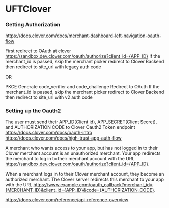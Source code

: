 # UFTClover

### Getting Authorization
https://docs.clover.com/docs/merchant-dashboard-left-navigation-oauth-flow

First redirect to OAuth at clover
https://sandbox.dev.clover.com/oauth/authorize?client_id={APP_ID}
If the merchant_id is passed, skip the merchant picker
redirect to Clover Backend then redirect to site_url with legacy auth code

OR

PKCE
Generate code_verifier and code_challenge
Redirect to OAuth
If the merchant_id is passed, skip the merchant picker
redirect to Clover Backend then redirect to site_url with v2 auth code

### Setting up the Oauth2
The user must send their APP_ID(Client id), APP_SECRET(Client Secret), and AUTHORIZATION CODE to Clover Oauth2 Token endpoint
https://docs.clover.com/docs/oauth-intro
https://docs.clover.com/docs/high-trust-app-auth-flow

A merchant who wants access to your app, but has not logged in to their Clover merchant account is an unauthorized merchant. Your app redirects the merchant to log in to their merchant account with the URL https://sandbox.dev.clover.com/oauth/authorize?client_id={APP_ID}.

When a merchant logs in to their Clover merchant account, they become an authorized merchant. The Clover server redirects this merchant to your app with the URL https://www.example.com/oauth_callback?merchant_id={MERCHANT_ID}&client_id={APP_ID}&code={AUTHORIZATION_CODE}.


https://docs.clover.com/reference/api-reference-overview